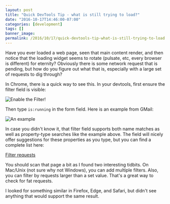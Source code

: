 ```yaml
---
layout: post
title: "Quick DevTools Tip - what is still trying to load?"
date: "2016-10-17T14:46:00-07:00"
categories: [development]
tags: []
banner_image: 
permalink: /2016/10/17/quick-devtools-tip-what-is-still-trying-to-load
---
```


Have you ever loaded a web page, seen that main content render, and then notice that the loading widget seems to rotate (pulsate, etc, every browser is different) for eternity? Obviously there is some network request that is pending, but how do you figure out what that is, especially with a large set of requests to dig through?

<!--more-->

In Chrome, there is a quick way to see this. In your devtools, first ensure the filter field is visible:

![Enable the Filter!](https://static.raymondcamden.com/images/2016/10/cd1.png)

Then type <code>is:running</code> in the form field. Here is an example from GMail:

![An example](https://static.raymondcamden.com/images/2016/10/cd2.png)

In case you didn't know it, that filter field supports both name matches as well as property-type searches like the example above. The field will nicely offer suggestions for these properties as you type, but you can find a complete list here: 

<a href="https://developers.google.com/web/tools/chrome-devtools/network-performance/resource-loading#filter_requests">Filter requests</a>

You should scan that page a bit as I found two interesting tidbits. On Mac/Unix (not sure why not Windows), you can add multiple filters. Also, you can filter by requests larger than a set value. That's a great way to check for fat requests.

I looked for something similar in Firefox, Edge, and Safari, but didn't see anything that would support the same result.